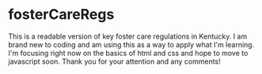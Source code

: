 # fosterCareRegs
This is a readable version of key foster care regulations in Kentucky.
I am brand new to coding and am using this as a way to apply what I'm learning. I'm focusing right now on the basics of html and css and hope to move to javascript soon.
Thank you for your attention and any comments!
